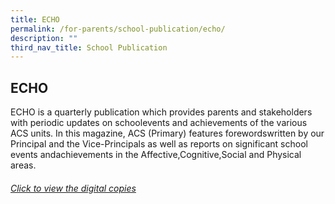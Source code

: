 ```yaml
---
title: ECHO
permalink: /for-parents/school-publication/echo/
description: ""
third_nav_title: School Publication
---
```

## **ECHO**

ECHO is a quarterly publication which provides parents and stakeholders with periodic updates on schoolevents and achievements of the various ACS units. In this magazine, ACS (Primary) features forewordswritten by our Principal and the Vice-Principals as well as reports on significant school events andachievements in the Affective,Cognitive,Social and Physical areas.



###### [Click to view the digital copies](https://acsecho.com/)
